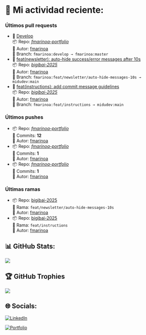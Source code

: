# 🚀 Mi actividad reciente:

### Últimos pull requests

- 📝 [Develop](https://github.com/fmarinoa/fmarinoa-portfolio/pull/82)  
        📦 Repo: [_fmarinoa-portfolio_](https://github.com/fmarinoa/fmarinoa-portfolio)  
        👤 Autor: [fmarinoa](https://github.com/fmarinoa)  
        🔀 Branch: `fmarinoa:develop → fmarinoa:master`
- 📝 [feat(newsletter): auto-hide success/error messages after 10s](https://github.com/midudev/bigibai-2025/pull/55)  
        📦 Repo: [_bigibai-2025_](https://github.com/midudev/bigibai-2025)  
        👤 Autor: [fmarinoa](https://github.com/fmarinoa)  
        🔀 Branch: `fmarinoa:feat/newsletter/auto-hide-messages-10s → midudev:main`
- 📝 [feat(instructions): add commit message guidelines](https://github.com/midudev/bigibai-2025/pull/54)  
        📦 Repo: [_bigibai-2025_](https://github.com/midudev/bigibai-2025)  
        👤 Autor: [fmarinoa](https://github.com/fmarinoa)  
        🔀 Branch: `fmarinoa:feat/instructions → midudev:main`

### Últimos pushes

- 📦 Repo: [_fmarinoa-portfolio_](https://github.com/fmarinoa/fmarinoa-portfolio)  
        🔢 Commits: **12**  
        👤 Autor: [fmarinoa](https://github.com/fmarinoa)
- 📦 Repo: [_fmarinoa-portfolio_](https://github.com/fmarinoa/fmarinoa-portfolio)  
        🔢 Commits: **1**  
        👤 Autor: [fmarinoa](https://github.com/fmarinoa)
- 📦 Repo: [_fmarinoa-portfolio_](https://github.com/fmarinoa/fmarinoa-portfolio)  
        🔢 Commits: **1**  
        👤 Autor: [fmarinoa](https://github.com/fmarinoa)

### Últimas ramas

- 📦 Repo: [bigibai-2025](https://github.com/fmarinoa/bigibai-2025)  
        🌿 Rama: `feat/newsletter/auto-hide-messages-10s`  
        👤 Autor: [fmarinoa](https://github.com/fmarinoa)
- 📦 Repo: [bigibai-2025](https://github.com/fmarinoa/bigibai-2025)  
        🌿 Rama: `feat/instructions`  
        👤 Autor: [fmarinoa](https://github.com/fmarinoa)

## 📊 GitHub Stats:
![](https://github-readme-stats.vercel.app/api?username=fmarinoa&theme=dark)

## 🏆 GitHub Trophies
![](https://github-profile-trophy.vercel.app/?username=fmarinoa&theme=tokyonight&no-frame=false&no-bg=true&margin-w=4)

## 🌐 Socials:
[![LinkedIn](https://img.shields.io/badge/LinkedIn-%230077B5.svg?logo=linkedin&logoColor=white)](https://linkedin.com/in/franco-mariño-2a289620a/)

[![Portfolio](https://portfolio.francomarino.dev/og-image.jpg)](https://portfolio.francomarino.dev)

<!-- Proudly created with GPRM ( https://gprm.itsvg.in ) -->
